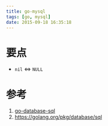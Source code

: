 ```yaml
---
title: go-mysql
tags: [go, mysql]
date: 2015-09-18 16:35:18
---
```


# 要点

-   `nil` <=> `NULL`

# 参考

1.  [go-database-sql](http://go-database-sql.org/index.html)
1.  <https://golang.org/pkg/database/sql>
